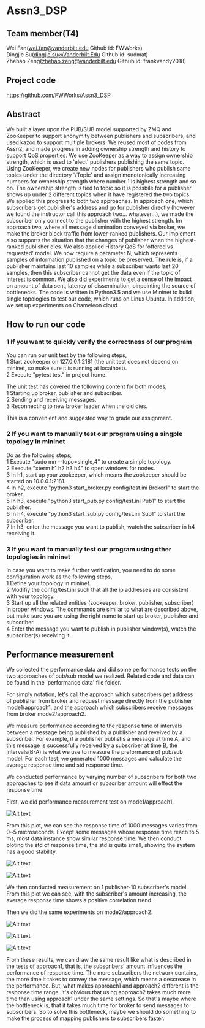 # Assn3_DSP
## Team member(T4)
Wei Fan(wei.fan@vanderbilt.edu Github id: FWWorks)  
Dingjie Su(dingjie.su@Vanderbilt.Edu Github id: sudmat)  
Zhehao Zeng(zhehao.zeng@vanderbilt.edu Github id: frankvandy2018) 

## Project code
https://github.com/FWWorks/Assn3_DSP

## Abstract
We built a layer upon the PUB/SUB model supported by ZMQ and ZooKeeper to support anonymity between publishers and subscribers, and used kazoo to support multiple brokers. We reused most of codes from Assn2, and made progress in adding ownership strength and history to support QoS properties. 
We use ZooKeeper as a way to assign ownership strength, which is used to 'elect' publishers publishing the same topic. Using ZooKeeper, we create new nodes for publishers who publish same topics under the directory '/Topic' and assign monotonically increasing numbers for ownership strength where number 1 is highest strength and so on. The ownership strength is tied to topic so it is possbile for a publisher shows up under 2 different topics when it have registered the two topics. 
We applied this progress to both two approaches. In approach one, which subscribers get publisher's address and go for publisher directly (however we found the instructor call this approach two... whatever...), we made the subscriber only connect to the publisher with the highest strength. Im approach two, where all message dismination conveyed via broker, we make the broker block traffic from lower-ranked publishers. Our implement also supports the situation that the changes of publisher when the highest-ranked publisher dies.
We also applied History QoS for 'offered vs requested' model. We now require a parameter N, which represents samples of information published on a topic be preserved. The rule is, if a publisher maintains last 10 samples while a subscriber wants last 20 samples, then this subscriber cannot get the data even if the topic of interest is common. 
We also did experiments to get a sense of the impact on amount of data sent, latency of dissemination, pinpointing the source of bottlenecks.
The code is written in Python3.5 and we use Mininet to build single topologies to test our code, which runs on Linux Ubuntu.
In addition, we set up experiments on Chameleon cloud. 

## How to run our code

### 1 If you want to quickly verify the correctness of our program

You can run our unit test by the following steps,  
1 Start zookeeper on 127.0.0.1:2181 (the unit test does not depend on mininet, so make sure it is running at localhost).  
2 Execute "pytest test" in project home.

The unit test has covered the following content for both modes,  
1 Starting up broker, publisher and subscriber.  
2 Sending and receiving messages.  
3 Reconnecting to new broker leader when the old dies.  

This is a convenient and suggested way to grade our assignment.

### 2 If you want to manually test our program using a singple topology in mininet

Do as the following steps,  
1 Execute "sudo mn --topo=single,4" to create a simple topology.  
2 Execute "xterm h1 h2 h3 h4" to open windows for nodes.  
3 In h1, start up your zookeeper, which means the zookeeper should be started on 10.0.0.1:2181.  
4 In h2, execute "python3 start_broker.py config/test.ini Broker1" to start the broker.  
5 In h3, execute "python3 start_pub.py config/test.ini Pub1" to start the publisher.  
6 In h4, execute "python3 start_sub.py config/test.ini Sub1" to start the subscriber.  
7 In h3, enter the message you want to publish, watch the subscriber in h4 receiving it.

### 3 If you want to manually test our program using other topologies in mininet

In case you want to make further verification, you need to do some configuration work as the following steps,  
1 Define your topology in mininet.  
2 Modifiy the config/test.ini such that all the ip addresses are consistent with your topology.  
3 Start up all the related entities (zookeeper, broker, publisher, subscriber) in proper windows. The commands are similar to what are described above, but make sure you are using the right name to start up broker, publisher and subscriber.  
4 Enter the message you want to publish in publisher window(s), watch the subscriber(s) receiving it.

## Performance measurement
We collected the performance data and did some performance tests on the two approaches of pub/sub model we realized. Related code and data can be found in the 'performance data' file folder.

For simply notation, let's call the approach which subscribers get address of publisher from broker and request message directly from the publisher mode1/approach1, and the approach which subscribers receive messages from broker mode2/approach2. 

We measure performance according to the response time of intervals between a message being published by a publisher and reveived by a subscriber. For example, if a publisher publishs a message at time A, and this message is successfully received by a subscriber at time B, the intervals(B-A) is what we use to measure the preformance of pub/sub model. For each test, we generated 1000 messages and calculate the average response time and std response time.

We conducted performance by varying number of subscribers for both two approaches to see if data amount or subscriber amount will effect the response time. 

First, we did performance measurement test on mode1/approach1.

![Alt text](./plots/1-1_mode1.PNG "")

From this plot, we can see the response time of 1000 messages varies from 0~5 microseconds. Except some messages whose response time reach to 5 ms, most data instance show similar response time. We then conduct ploting the std of response time, the std is quite small, showing the system has a good stability. 

![Alt text](./plots/std_mode1.PNG "")

![Alt text](./plots/1_1_1_10_mode1.PNG "")

We then conducted measurement on 1 publisher-10 subscriber's model. From this plot we can see, with the subscriber's amount increasing, the average response time shows a positive correlation trend. 

Then we did the same experiments on mode2/approach2.

![Alt text](./plots/1-1_mode2.PNG "")

![Alt text](./plots/std_mode2.PNG "")

![Alt text](./plots/1_1_1_10_mode2.PNG "")

From these results, we can draw the same result like what is described in the tests of approach1, that is, the subscribers' amount influences the performance of response time. The more subscribers the network contains, the more time it takes to convey the message, which means a descrease in the performance. 
But, what makes approach1 and approach2 different is the response time range. It's obvious that using approach2 takes much more time than using approach1 under the same settings. So that's maybe where the bottleneck is, that it takes much time for broker to send messages to subscribers. So to solve this bottleneck, maybe we should do something to make the process of mapping publishers to subscribers faster.

